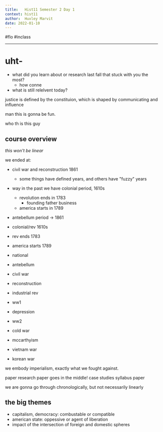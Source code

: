 ```yaml
---
title:   Hist11 Semester 2 Day 1
context: hist11
author:  Huxley Marvit
date: 2022-01-10
---
```


#flo  #inclass 

***

# uht- 

- what did you learn about or research last fall that stuck with you the most?
	- how conne
- what is still relelvent today?



justice is defined by the constituion, which is shaped by communicating and influence

man this is gonna be fun. 

who th is this guy


## course overview
*this won't be linear*

we ended at:
- civil war and reconstruction 1861
	- some things have defined years, and others have "fuzzy" years
- way in the past we have colonial period, 1610s
	- revolution ends in 1783
		- founding father business
	- america starts in 1789
- antebellum period -> 1861



- colonial/rev 1610s
- rev ends 1783
- america starts 1789
- national 
- antebellum
- civil war
- reconstruction 
- industrial rev
- ww1 
- depression
- ww2
- cold war
- mccarthyism
- vietnam war
- korean war


we embody imperialism, exactly what we fought against.

paper 
research paper goes in the middle!
case studies
syllabus paper

we are gonna go through chronologically, but not necessarily linearly


## the big themes

- capitalism, democracy: combustable or compatible
- american state: oppessive or agent of liberation
- impact of the intersection of foreign and domestic spheres























